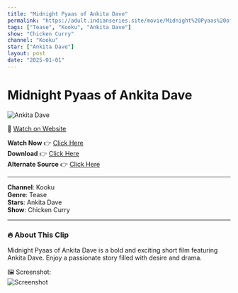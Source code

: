 ```yaml
---
title: "Midnight Pyaas of Ankita Dave"
permalink: "https://adult.indianseries.site/movie/Midnight%20Pyaas%20of%20Ankita%20Dave"
tags: ["Tease", "Kooku", "Ankita Dave"]
show: "Chicken Curry"
channel: "Kooku"
star: ["Ankita Dave"]
layout: post
date: "2025-01-01"
---
```


# Midnight Pyaas of Ankita Dave

![Ankita Dave](https://shorts.desisins.com/wp-content/uploads/2024/04/Ankita-Dave-Chicken-Curry-Kooku-DesiSins.com_.jpg)

🔗 [Watch on Website](https://adult.indianseries.site/movie/Midnight%20Pyaas%20of%20Ankita%20Dave)

**Watch Now** 👉 [Click Here](https://adult.indianseries.site/movie/Midnight%20Pyaas%20of%20Ankita%20Dave)  
**Download** 👉 [Click Here](https://adult.indianseries.site/movie/Midnight%20Pyaas%20of%20Ankita%20Dave)  
**Alternate Source** 👉 [Click Here](https://adult.indianseries.site/movie/Midnight%20Pyaas%20of%20Ankita%20Dave)

---

**Channel**: Kooku  
**Genre**: Tease  
**Stars**: Ankita Dave  
**Show**: Chicken Curry

---

### 🔥 About This Clip

Midnight Pyaas of Ankita Dave is a bold and exciting short film featuring Ankita Dave. Enjoy a passionate story filled with desire and drama.
 
🖼️ Screenshot:  
![Screenshot](https://shorts.desisins.com/wp-content/uploads/2024/04/Ankita-Dave-Chicken-Curry-Kooku-DesiSins.com_.jpg)
